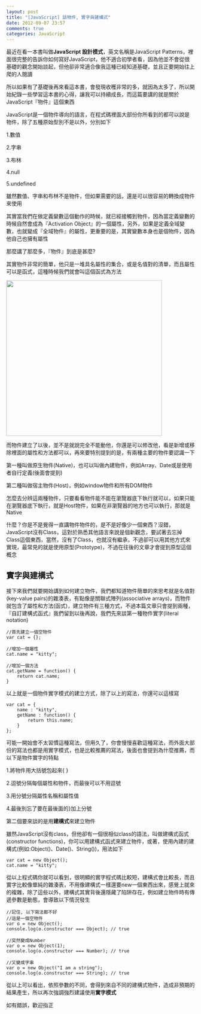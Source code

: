 ```yaml
---
layout: post
title: "[JavaScript] 談物件, 實字與建構式"
date: 2012-09-07 23:57
comments: true
categories: JavaScript
---
```


最近在看一本書叫做**JavaScript 設計模式**，英文名稱是JavaScript Patterns，裡面很完整的告訴你如何寫好JavaScript，他不適合初學者看，因為他並不會從很基礎的觀念開始談起，但他卻非常適合像我這種已經知道基礎，並且正要開始往上爬的人閱讀

<!--more-->

所以如果有了基礎後再來看這本書，會發現收穫非常的多，就因為太多了，所以開始紀錄一些學習這本書的心得，讓我可以持續成長，而這篇要講的就是關於JavaScript『物件』這個東西

JavaScript是一個物件導向的語言，在程式碼裡面大部份你所看到的都可以說是物件，除了五種原始型別不是以外，分別如下

1.數值

2.字串

3.布林

4.null

5.undefined

雖然數值、字串和布林不是物件，但如果需要的話，還是可以很容易的轉換成物件來使用

其實當我們在做定義變數這個動作的時候，就已經接觸到物件，因為當定義變數的時候自然會成為『Activation Object』的一個屬性，另外，如果是定義全域變數，也就變成『全域物件』的屬性，更重要的是，其實變數本身也是個物件，因為他自己也擁有屬性

那麼講了那麼多，『物件』到底是甚麼?

其實物件非常的簡單，他只是一堆具名屬性的集合，或是名值對的清單，而且屬性可以是函式，這種時候我們就會叫這個函式為方法

<img src="https://lh5.googleusercontent.com/-s9ewb766mCo/UEoidMi9O3I/AAAAAAAABa4/YsFTCbWwRpo/s416/1.jpg" width="416px" />

而物件建立了以後，並不是就說完全不能動他，你還是可以修改他，看是新增或移除裡面的屬性和方法都可以，再來要特別提到的是，有兩種主要的物件要認識一下

第一種叫做原生物件(Native)，也可以叫做內建物件，例如Array、Date或是使用者自行定義(後面會提到)	

第二種叫做宿主物件(Host)，例如window物件和所有DOM物件

怎麼去分辨這兩種物件，只要看看物件能不能在瀏覽器底下執行就可以，如果只能在瀏覽器底下執行，就是Host物件，如果在非瀏覽器的地方也可以執行，那就是Native

什麼？你是不是覺得一直講物件物件的，是不是好像少一個東西？沒錯，JavaScript沒有Class，這對於熟悉其他語言來說是個新觀念，要試著去忘掉Class這個東西，當然，沒有了Class，也就沒有繼承，不過卻可以用其他方式來實現，最常見的就是使用原型(Prototype)，不過在往後的文章才會提到原型這個概念

## 實字與建構式

接下來我們就要開始講到如何建立物件，我們都知道物件簡單的來思考就是名值對(key-value pairs)的雜湊表，有點像是關聯式陣列(associative arrays)，而物件就包含了屬性和方法(函式)，建立物件有三種方式，不過本篇文章只會提到兩種，『自訂建構式函式』我們留到以後再說，我們先來談第一種物件實字(literal notation)
	
	//首先建立一個空物件
	var cat = {};
	
	//增加一個屬性
	cat.name = "kitty";
		
	//增加一個方法
	cat.getName = function() {
		return cat.name;
	}
	
以上就是一個物件實字模式的建立方式，除了以上的寫法，你還可以這樣寫

	var cat = {
		name : "kitty",
		getName : function() {
			return this.name;
		}
	};
	
可能一開始會不太習慣這種寫法，但用久了，你會慢慢喜歡這種寫法，而外面大部份的寫法也都是用實字模式，也是比較推薦的寫法，後面也會提到為什麼推薦，而以下是物件實字的特點

1.將物件用大括號包起來{ }

2.逗號分隔每個屬性和物件，而最後可以不用逗號

3.用分號分隔屬性名稱和屬性值

4.最後別忘了要在最後面的}加上分號

第二個要來談的是用**建構式**來建立物件

雖然JavaScript沒有class，但他卻有一個很相似class的語法，叫做建構式函式(constructor functions)，你可以用建構式函式來建立物件，或著，使用內建的建構式(例如:Object()、Date()、String())，用法如下

	var cat = new Object();
	cat.name = "kitty";
	
從以上程式碼你就可以看到，很明顯的實字程式碼比較短，建構式會比較長，而且實字比較像單純的雜湊表，不用像建構式一樣還要new一個東西出來，感覺上就來的複雜，除了這些以外，建構式其實背後還隱藏了陷阱存在，例如建立物件時有傳遞參數是動態，會導致以下情況發生

	//記住, 以下寫法都不好
	//這是一個空物件
	var o = new Object();
	console.log(o.constructor === Object); // true

	//突然變成Number
	var o = new Object(1);
	console.log(o.constructor === Number); // true	

	//又變成字串
	var o = new Object("I am a string");
	console.log(o.constructor === String); // true		
	
從以上可以看出，依照參數的不同，會得到來自不同的建構式物件，造成非預期的結果產生，所以再次強調強烈建議使用**實字模式**

如有錯誤，歡迎指正